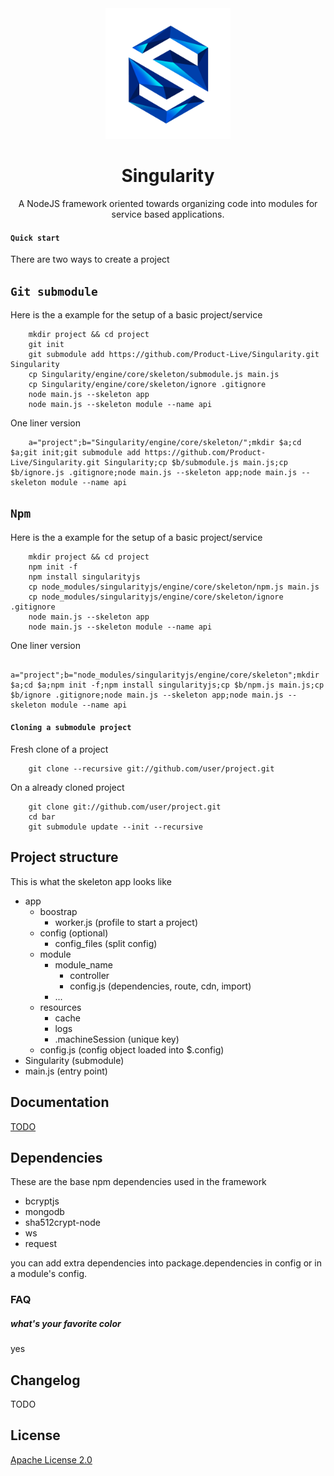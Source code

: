 <div align="center">
  <a href="https://github.com/Product-Live/Singularity">
    <img width="200" heigth="200" src="https://github.com/singularityjs/Assets/blob/master/logo.png?raw=true">
  </a>

  <h1>Singularity</h1>

  <p>A NodeJS framework oriented towards organizing code into modules for service based applications.</p>
</div>

#### `Quick start`
There are two ways to create a project

## `Git submodule`
Here is the a example for the setup of a basic project/service
```shell
    mkdir project && cd project
    git init
    git submodule add https://github.com/Product-Live/Singularity.git Singularity
    cp Singularity/engine/core/skeleton/submodule.js main.js
    cp Singularity/engine/core/skeleton/ignore .gitignore
    node main.js --skeleton app
    node main.js --skeleton module --name api
```
One liner version
```shell
    a="project";b="Singularity/engine/core/skeleton/";mkdir $a;cd $a;git init;git submodule add https://github.com/Product-Live/Singularity.git Singularity;cp $b/submodule.js main.js;cp $b/ignore.js .gitignore;node main.js --skeleton app;node main.js --skeleton module --name api
```

## `Npm`
Here is the a example for the setup of a basic project/service
```shell
    mkdir project && cd project
    npm init -f
    npm install singularityjs
    cp node_modules/singularityjs/engine/core/skeleton/npm.js main.js
    cp node_modules/singularityjs/engine/core/skeleton/ignore .gitignore
    node main.js --skeleton app
    node main.js --skeleton module --name api
```
One liner version
```shell
    a="project";b="node_modules/singularityjs/engine/core/skeleton";mkdir $a;cd $a;npm init -f;npm install singularityjs;cp $b/npm.js main.js;cp $b/ignore .gitignore;node main.js --skeleton app;node main.js --skeleton module --name api
```

#### `Cloning a submodule project`
Fresh clone of a project
```shell
    git clone --recursive git://github.com/user/project.git
```
On a already cloned project
```shell
    git clone git://github.com/user/project.git
    cd bar
    git submodule update --init --recursive
```

## Project structure
This is what the skeleton app looks like
* app
    * boostrap
        * worker.js (profile to start a project)
    * config (optional)
        * config_files (split config)
    * module
        * module_name
            * controller
            * config.js (dependencies, route, cdn, import)
        * ...
    * resources
        * cache
        * logs
        * .machineSession (unique key)
    * config.js (config object loaded into $.config)
* Singularity (submodule)
* main.js (entry point)

## Documentation
[TODO](documentation/README.md)

## Dependencies
These are the base npm dependencies used in the framework
- bcryptjs
- mongodb
- sha512crypt-node
- ws
- request

you can add extra dependencies into package.dependencies in config or in a module's config.

### FAQ

##### what's your favorite color
yes

## Changelog
TODO

## License

[Apache License 2.0](LICENSE)
